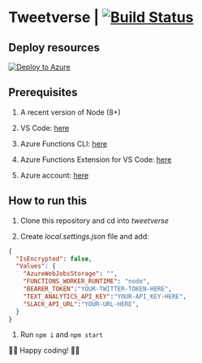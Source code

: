 # Tweetverse | [![Build Status](https://dev.azure.com/sicotin/sicotin/_apis/build/status/simonaco.tweetverse?branchName=master&WT.mc_id=tweetverse-github-sicotin)](https://dev.azure.com/sicotin/sicotin/_build/latest?definitionId=20&branchName=master&WT.mc_id=tweetverse-github-sicotin)

## Deploy resources

[![Deploy to Azure](https://azuredeploy.net/deploybutton.png)](https://portal.azure.com/?WT.mc_id=tweetverse-github-sicotin#create/Microsoft.Template/uri/https%3A%2F%2Fraw.githubusercontent.com%2Fsimonaco%2Ftweetverse%2Fmaster%2Fazuredeploy.json)

## Prerequisites

1. A recent version of Node (8+)

1. VS Code: [here](https://code.visualstudio.com/download/?WT.mc_id=tweetverse-github-sicotin)

1. Azure Functions CLI: [here](https://docs.microsoft.com/en-us/azure/azure-functions/functions-run-local?WT.mc_id=tweetverse-github-sicotin)  

1. Azure Functions Extension for VS Code: [here](https://marketplace.visualstudio.com/items/?WT.mc_id=tweetverse-github-sicotin&itemName=ms-azuretools.vscode-azurefunctions)  

1. Azure account: [here](https://azure.microsoft.com/en-us/free/?wt.mc_id=tweetverse-github-sicotin)

## How to run this

1. Clone this repository and cd into *tweetverse*

1. Create *local.settings.json* file and add:

```json
{
  "IsEncrypted": false,
  "Values": {
    "AzureWebJobsStorage": "",
    "FUNCTIONS_WORKER_RUNTIME": "node",
    "BEARER_TOKEN":"YOUR-TWITTER-TOKEN-HERE",
    "TEXT_ANALYTICS_API_KEY":"YOUR-API_KEY-HERE",
    "SLACK_API_URL":"YOUR-URL-HERE",
  }
}
```

1. Run ```npm i``` and ```npm start```


🙋🏼 Happy coding! 🙋🏼